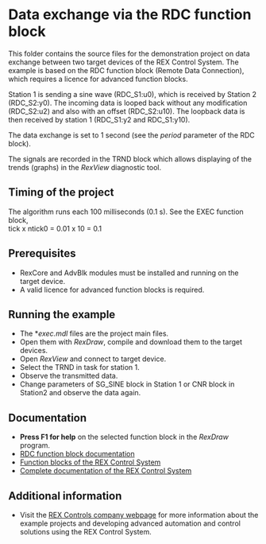 ﻿Data exchange via the RDC function block 
========================================
 
This folder contains the source files for the demonstration project on data
exchange between two target devices of the REX Control System. The example is 
based on the RDC function block (Remote Data Connection), which requires a 
licence for advanced function blocks.

Station 1 is sending a sine wave (RDC_S1:u0), which is received by Station 2 
(RDC_S2:y0). The incoming data is looped back without any modification 
(RDC_S2:u2) and also with an offset (RDC_S2:u10). The loopback data is then 
received by station 1 (RDC_S1:y2 and RDC_S1:y10). 

The data exchange is set to 1 second (see the *period* parameter of the RDC 
block).

The signals are recorded in the TRND block which allows displaying of the trends 
(graphs) in the *RexView* diagnostic tool. 

## Timing of the project ##

The algorithm runs each 100 milliseconds (0.1 s). See the EXEC function block,  
tick x ntick0 = 0.01 x 10 = 0.1

## Prerequisites ##
- RexCore and AdvBlk modules must be installed and running on the target device.
- A valid licence for advanced function blocks is required.

## Running the example ##
- The **exec.mdl* files are the project main files.
- Open them with *RexDraw*, compile and download them to the target devices.
- Open *RexView* and connect to target device.
- Select the TRND in task for station 1.
- Observe the transmitted data.
- Change parameters of SG_SINE block in Station 1 or CNR block in Station2 and observe
the data again.

## Documentation ##

- **Press F1 for help** on the selected function block in the *RexDraw* program.
- [RDC function block documentation](https://www.rexcontrols.com/media/2.50.1/doc/ENGLISH/MANUALS/BRef/RDC.html)
- [Function blocks of the REX Control System](https://www.rexcontrols.com/media/2.50.1/doc/ENGLISH/MANUALS/BRef/BRef_ENG.html)
- [Complete documentation of the REX Control System](http://www.rexcontrols.com/documentation-and-support)

## Additional information ##

- Visit the [REX Controls company webpage](http://www.rexcontrols.com) 
for more information about the example projects and developing advanced 
automation and control solutions using the REX Control System.